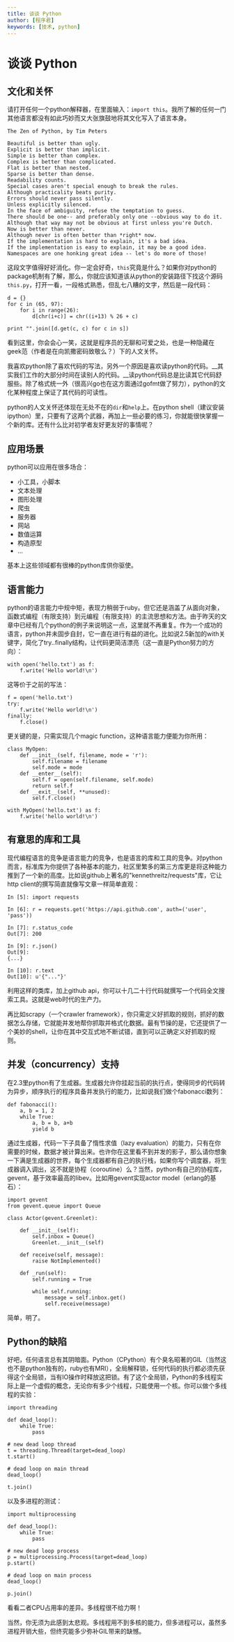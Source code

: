 ```yaml
---
title: 谈谈 Python
author: [程序君]
keywords: [技术, python]
---
```


# 谈谈 Python

## 文化和关怀

请打开任何一个python解释器，在里面输入：``import this``。我所了解的任何一门其他语言都没有如此巧妙而又大张旗鼓地将其文化写入了语言本身。

```
The Zen of Python, by Tim Peters

Beautiful is better than ugly.
Explicit is better than implicit.
Simple is better than complex.
Complex is better than complicated.
Flat is better than nested.
Sparse is better than dense.
Readability counts.
Special cases aren't special enough to break the rules.
Although practicality beats purity.
Errors should never pass silently.
Unless explicitly silenced.
In the face of ambiguity, refuse the temptation to guess.
There should be one-- and preferably only one --obvious way to do it.
Although that way may not be obvious at first unless you're Dutch.
Now is better than never.
Although never is often better than *right* now.
If the implementation is hard to explain, it's a bad idea.
If the implementation is easy to explain, it may be a good idea.
Namespaces are one honking great idea -- let's do more of those!
```

这段文字值得好好消化。你一定会好奇，``this``究竟是什么？如果你对python的package机制有了解，那么，你就应该知道该从python的安装路径下找这个源码``this.py``，打开一看，一段格式熟悉，但乱七八糟的文字，然后是一段代码：

```
d = {}
for c in (65, 97):
    for i in range(26):
        d[chr(i+c)] = chr((i+13) % 26 + c)

print "".join([d.get(c, c) for c in s])
```

看到这里，你会会心一笑，这就是程序员的无聊和可爱之处，也是一种隐藏在geek范（作者是在向凯撒密码致敬么？）下的人文关怀。

我喜欢python除了喜欢代码的写法，另外一个原因是喜欢读python的代码。__其实我们工作的大部分时间在读别人的代码。__读python代码总是比读其它代码舒服些。除了格式统一外（很高兴go也在这方面通过gofmt做了努力），python的文化某种程度上保证了其代码的可读性。

python的人文关怀还体现在无处不在的``dir``和``help``上。在python shell（建议安装ipython）里，只要有了这两个武器，再加上一些必要的练习，你就能很快掌握一个新的库。还有什么比对初学者友好更友好的事情呢？

## 应用场景

python可以应用在很多场合：

* 小工具，小脚本
* 文本处理
* 图形处理
* 爬虫
* 服务器
* 网站
* 数值运算
* 构造原型
* ...

基本上这些领域都有很棒的python库供你驱使。

## 语言能力

python的语言能力中规中矩，表现力稍弱于ruby。但它还是涵盖了从面向对象，函数式编程（有限支持）到元编程（有限支持）的主流思想和方法。由于昨天的文章中已经有几个python的例子来说明这一点，这里就不再重复。作为一个成功的语言，python并未固步自封，它一直在进行有益的进化。比如说2.5新加的with关键字，简化了try..finally结构，让代码更简洁漂亮（这一直是Python努力的方向）：

```
with open('hello.txt') as f:
    f.write('Hello world!\n')
```

这等价于之前的写法：

```
f = open('hello.txt')
try:
    f.write('Hello world!\n')
finally:
    f.close()
```

更关键的是，只需实现几个magic function，这种语言能力便能为你所用：

```
class MyOpen:
    def __init__(self, filename, mode = 'r'):
        self.filename = filename
        self.mode = mode
    def __enter__(self):
        self.f = open(self.filename, self.mode)
        return self.f
    def __exit__(self, **unused):
        self.f.close()

with MyOpen('hello.txt') as f:
    f.write('hello world!\n')
```

## 有意思的库和工具

现代编程语言的竞争是语言能力的竞争，也是语言的库和工具的竞争。对python而言，标准库为你提供了各种基本的能力，社区里繁多的第三方库更是将这种能力推到了一个新的高度。比如说github上著名的"kennethreitz/requests"库，它让http client的撰写简直就像写文章一样简单直观：

```
In [5]: import requests

In [6]: r = requests.get('https://api.github.com', auth=('user', 'pass'))

In [7]: r.status_code
Out[7]: 200

In [9]: r.json()
Out[9]:
{...}

In [10]: r.text
Out[10]: u'{"..."}'

```

利用这样的类库，加上github api，你可以十几二十行代码就撰写一个代码全文搜索工具。这就是web时代的生产力。

再比如scrapy（一个crawler framework），你只需定义好抓取的规则，抓好的数据怎么存储，它就能并发地帮你抓取并格式化数据。最有节操的是，它还提供了一个美妙的shell，让你在其中交互式地不断试错，直到可以正确定义好抓取的规则。

## 并发（concurrency）支持

在2.3里python有了生成器。生成器允许你挂起当前的执行点，使得同步的代码转为异步，顺序执行的程序具备并发执行的能力，比如说我们做个fabonacci数列：

```
def fabonacci():
    a, b = 1, 2
    while True:
        a, b = b, a+b
        yield b
```

通过生成器，代码一下子具备了惰性求值（lazy evaluation）的能力，只有在你需要的时候，数据才被计算出来。也许你在这里看不到并发的影子，那么请你想象一下满是生成器的世界，每个生成器都有自己的执行栈，如果你写个调度器，将生成器调入调出，这不就是协程（coroutine）么？当然，python有自己的协程库，gevent，基于效率最高的libev。比如用gevent实现actor model（erlang的基石）：

```
import gevent
from gevent.queue import Queue

class Actor(gevent.Greenlet):

    def __init__(self):
        self.inbox = Queue()
        Greenlet.__init__(self)

    def receive(self, message):
        raise NotImplemented()

    def _run(self):
        self.running = True

        while self.running:
            message = self.inbox.get()
            self.receive(message)

```

简单，明了。

## Python的缺陷

好吧，任何语言总有其阴暗面。Python（CPython）有个臭名昭著的GIL（当然这也不是python独有的，ruby也有MRI），全局解释锁，任何代码的执行都必须先获得这个全局锁，当有IO操作时释放这把锁。有了这个全局锁，Python的多线程实际上是一个虚假的概念，无论你有多少个线程，只能使用一个核。你可以做个多线程的实验：

```
import threading

def dead_loop():
    while True:
        pass

# new dead loop thread
t = threading.Thread(target=dead_loop)
t.start()

# dead loop on main thread
dead_loop()

t.join()
```

以及多进程的测试：

```
import multiprocessing

def dead_loop():
    while True:
        pass

# new dead loop process
p = multiprocessing.Process(target=dead_loop)
p.start()

# dead loop on main process
dead_loop()

p.join()
```

看看二者CPU占用率的差异。多线程很不给力啊！

当然，你无须为此感到太悲观。多线程用不到多核的能力，但多进程可以，虽然多进程开销大些，但终究能多少弥补GIL带来的缺憾。
